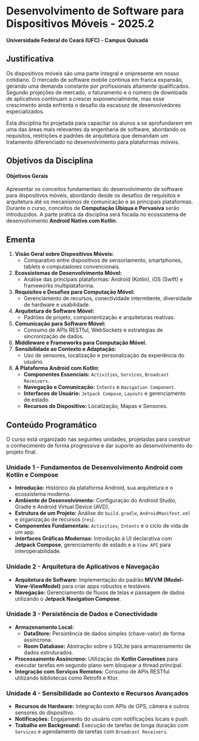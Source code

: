 # Desenvolvimento de Software para Dispositivos Móveis - 2025.2
**Universidade Federal do Ceará (UFC) - Campus Quixadá**

## Justificativa

Os dispositivos móveis são uma parte integral e onipresente em nosso cotidiano. O mercado de software mobile continua em franca expansão, gerando uma demanda constante por profissionais altamente qualificados. Segundo projeções de mercado, o faturamento e o número de downloads de aplicativos continuam a crescer exponencialmente, mas esse crescimento ainda enfrenta o desafio da escassez de desenvolvedores especializados.

Esta disciplina foi projetada para capacitar os alunos a se aprofundarem em uma das áreas mais relevantes da engenharia de software, abordando os requisitos, restrições e padrões de arquitetura que demandam um tratamento diferenciado no desenvolvimento para plataformas móveis.

## Objetivos da Disciplina

#### Objetivos Gerais
Apresentar os conceitos fundamentais do desenvolvimento de software para dispositivos móveis, abordando desde os desafios de requisitos e arquitetura até os mecanismos de comunicação e as principais plataformas. Durante o curso, conceitos de **Computação Ubíqua e Pervasiva** serão introduzidos. A parte prática da disciplina será focada no ecossistema de desenvolvimento **Android Nativo com Kotlin**.

## Ementa

1.  **Visão Geral sobre Dispositivos Móveis:**
    * Comparativo entre dispositivos de sensoriamento, smartphones, tablets e computadores convencionais.
2.  **Ecossistemas de Desenvolvimento Móvel:**
    * Análise das principais plataformas: Android (Kotlin), iOS (Swift) e frameworks multiplataforma.
3.  **Requisitos e Desafios para Computação Móvel:**
    * Gerenciamento de recursos, conectividade intermitente, diversidade de hardware e usabilidade.
4.  **Arquitetura de Software Móvel:**
    * Padrões de projeto, componentização e arquiteturas reativas.
5.  **Comunicação para Software Móvel:**
    * Consumo de APIs RESTful, WebSockets e estratégias de sincronização de dados.
6.  **Middleware e Frameworks para Computação Móvel.**
7.  **Sensibilidade ao Contexto e Adaptação:**
    * Uso de sensores, localização e personalização da experiência do usuário.
8.  **A Plataforma Android com Kotlin:**
    * **Componentes Essenciais:** `Activities`, `Services`, `Broadcast Receivers`.
    * **Navegação e Comunicação:** `Intents` e `Navigation Component`.
    * **Interfaces de Usuário:** `Jetpack Compose`, `Layouts` e gerenciamento de estado.
    * **Recursos do Dispositivo:** Localização, Mapas e Sensores.

## Conteúdo Programático
O curso está organizado nas seguintes unidades, projetadas para construir o conhecimento de forma progressiva e dar suporte ao desenvolvimento do projeto final.

### Unidade 1 - Fundamentos de Desenvolvimento Android com Kotlin e Compose
* **Introdução:** Histórico da plataforma Android, sua arquitetura e o ecossistema moderno.
* **Ambiente de Desenvolvimento:** Configuração do Android Studio, Gradle e Android Virtual Device (AVD).
* **Estrutura de um Projeto:** Análise do `build.gradle`, `AndroidManifest.xml` e organização de recursos (`res`).
* **Componentes Fundamentais:** `Activities`, `Intents` e o ciclo de vida de um app.
* **Interfaces Gráficas Modernas:** Introdução à UI declarativa com **Jetpack Compose**, gerenciamento de estado e a `View API` para interoperabilidade.

### Unidade 2 - Arquitetura de Aplicativos e Navegação
* **Arquitetura de Software:** Implementação do padrão **MVVM (Model-View-ViewModel)** para criar apps robustos e testáveis.
* **Navegação:** Gerenciamento de fluxos de telas e passagem de dados utilizando o **Jetpack Navigation Compose**.

### Unidade 3 - Persistência de Dados e Conectividade
* **Armazenamento Local:**
    * **DataStore:** Persistência de dados simples (chave-valor) de forma assíncrona.
    * **Room Database:** Abstração sobre o SQLite para armazenamento de dados estruturados.
* **Processamento Assíncrono:** Utilização de **Kotlin Coroutines** para executar tarefas em segundo plano sem bloquear a thread principal.
* **Integração com Serviços Remotos:** Consumo de APIs RESTful utilizando bibliotecas como Retrofit e Ktor.

### Unidade 4 - Sensibilidade ao Contexto e Recursos Avançados
* **Recursos de Hardware:** Integração com APIs de GPS, câmera e outros sensores do dispositivo.
* **Notificações:** Engajamento do usuário com notificações locais e push.
* **Trabalho em Background:** Execução de tarefas de longa duração com `Services` e agendamento de tarefas com `Broadcast Receivers`.
